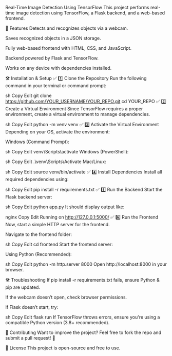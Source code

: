 Real-Time Image Detection Using TensorFlow
This project performs real-time image detection using TensorFlow, a Flask backend, and a web-based frontend.

🚀 Features
Detects and recognizes objects via a webcam.

Saves recognized objects in a JSON storage.

Fully web-based frontend with HTML, CSS, and JavaScript.

Backend powered by Flask and TensorFlow.

Works on any device with dependencies installed.

🛠️ Installation & Setup
✅ 1️⃣ Clone the Repository
Run the following command in your terminal or command prompt:

sh
Copy
Edit
git clone https://github.com/YOUR_USERNAME/YOUR_REPO.git
cd YOUR_REPO
✅ 2️⃣ Create a Virtual Environment
Since TensorFlow requires a proper environment, create a virtual environment to manage dependencies.

sh
Copy
Edit
python -m venv venv
✅ 3️⃣ Activate the Virtual Environment
Depending on your OS, activate the environment:

Windows (Command Prompt):

sh
Copy
Edit
venv\Scripts\activate
Windows (PowerShell):

sh
Copy
Edit
.\venv\Scripts\Activate
Mac/Linux:

sh
Copy
Edit
source venv/bin/activate
✅ 4️⃣ Install Dependencies
Install all required dependencies using:

sh
Copy
Edit
pip install -r requirements.txt
✅ 5️⃣ Run the Backend
Start the Flask backend server:

sh
Copy
Edit
python app.py
It should display output like:

nginx
Copy
Edit
Running on http://127.0.0.1:5000/
✅ 6️⃣ Run the Frontend
Now, start a simple HTTP server for the frontend.

Navigate to the frontend folder:

sh
Copy
Edit
cd frontend
Start the frontend server:

Using Python (Recommended):

sh
Copy
Edit
python -m http.server 8000
Open http://localhost:8000 in your browser.

🛠️ Troubleshooting
If pip install -r requirements.txt fails, ensure Python & pip are updated.

If the webcam doesn’t open, check browser permissions.

If Flask doesn’t start, try:

sh
Copy
Edit
flask run
If TensorFlow throws errors, ensure you're using a compatible Python version (3.8+ recommended).

🤝 Contributing
Want to improve the project?
Feel free to fork the repo and submit a pull request! 🚀

📜 License
This project is open-source and free to use.


